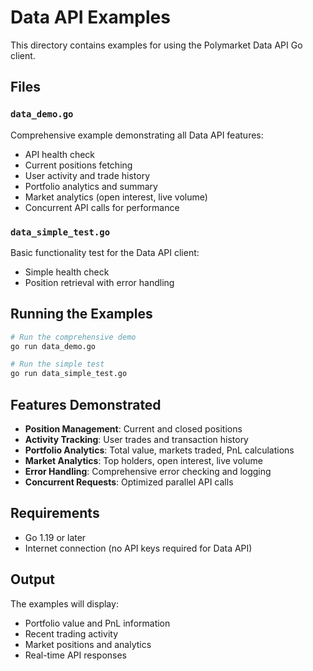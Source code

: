 # Data API Examples

This directory contains examples for using the Polymarket Data API Go client.

## Files

### `data_demo.go`
Comprehensive example demonstrating all Data API features:
- API health check
- Current positions fetching
- User activity and trade history
- Portfolio analytics and summary
- Market analytics (open interest, live volume)
- Concurrent API calls for performance

### `data_simple_test.go`
Basic functionality test for the Data API client:
- Simple health check
- Position retrieval with error handling

## Running the Examples

```bash
# Run the comprehensive demo
go run data_demo.go

# Run the simple test
go run data_simple_test.go
```

## Features Demonstrated

- **Position Management**: Current and closed positions
- **Activity Tracking**: User trades and transaction history
- **Portfolio Analytics**: Total value, markets traded, PnL calculations
- **Market Analytics**: Top holders, open interest, live volume
- **Error Handling**: Comprehensive error checking and logging
- **Concurrent Requests**: Optimized parallel API calls

## Requirements

- Go 1.19 or later
- Internet connection (no API keys required for Data API)

## Output

The examples will display:
- Portfolio value and PnL information
- Recent trading activity
- Market positions and analytics
- Real-time API responses